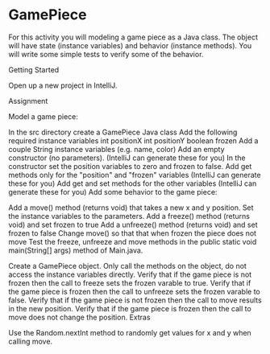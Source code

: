 # GamePiece

For this activity you will modeling a game piece as a Java class. The object will have state (instance variables) and behavior (instance methods). You will write some simple tests to verify some of the behavior.

Getting Started  

Open up a new project in IntelliJ.

Assignment  

Model a game piece:

In the src directory create a GamePiece Java class
Add the following required instance variables
int positionX
int positionY
boolean frozen
Add a couple String instance variables (e.g. name, color)
Add an empty constructor (no parameters). (IntelliJ can generate these for you)
In the constructor set the position variables to zero and frozen to false.
Add get methods only for the "position" and "frozen" variables (IntelliJ can generate these for you)
Add get and set methods for the other variables (IntelliJ can generate these for you)
Add some behavior to the game piece:

Add a move() method (returns void) that takes a new x and y position. Set the instance variables to the parameters.
Add a freeze() method (returns void) and set frozen to true
Add a unfreeze() method (returns void) and set frozen to false
Change move() so that that when frozen the piece does not move
Test the freeze, unfreeze and move methods in the public static void main(String[] args) method of Main.java.

Create a GamePiece object.
Only call the methods on the object, do not access the instance variables directly.
Verify that if the game piece is not frozen then the call to freeze sets the frozen varable to true.
Verify that if the game piece is frozen then the call to unfreeze sets the frozen varable to false.
Verify that if the game piece is not frozen then the call to move results in the new position.
Verify that if the game piece is frozen then the call to move does not change the position.
Extras  

Use the Random.nextInt method to randomly get values for x and y when calling move.
